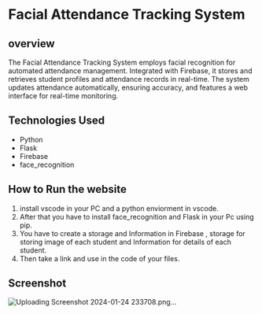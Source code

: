 # Facial Attendance Tracking System
## overview
The Facial Attendance Tracking System employs facial recognition for automated attendance management.
Integrated with Firebase, it stores and retrieves student profiles and attendance records in real-time.
The system updates attendance automatically, ensuring accuracy, and features a web interface for real-time monitoring.

## Technologies Used
* Python
* Flask
* Firebase
* face_recognition

## How to Run the website
1. install vscode in your PC and a python enviorment in vscode.
2. After that you have to install face_recognition and Flask in your Pc using pip.
3. You have to create a storage and Information in Firebase , storage for storing image of each student and Information for details of each student.
4. Then take a link and use in the code of your files.

## Screenshot

![Uploading Screenshot 2024-01-24 233708.png…]()
